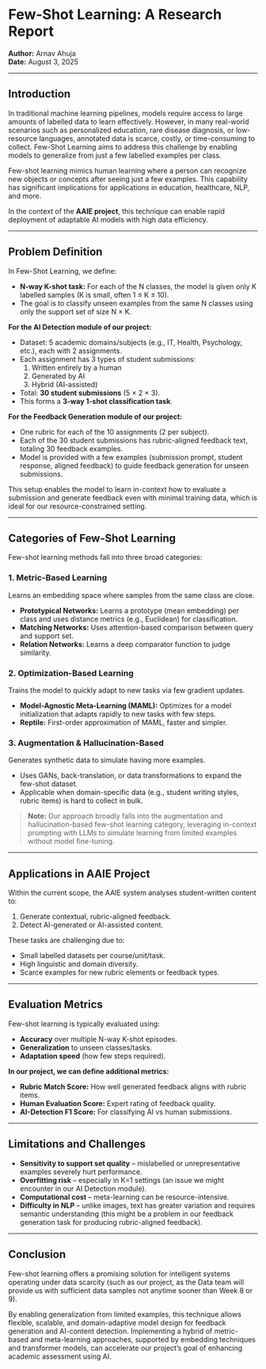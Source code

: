 # Few-Shot Learning: A Research Report

**Author:** Arnav Ahuja  
**Date:** August 3, 2025  

---

## Introduction

In traditional machine learning pipelines, models require access to large amounts of labelled data to learn effectively. However, in many real-world scenarios such as personalized education, rare disease diagnosis, or low-resource languages, annotated data is scarce, costly, or time-consuming to collect. Few-Shot Learning aims to address this challenge by enabling models to generalize from just a few labelled examples per class.  

Few-shot learning mimics human learning where a person can recognize new objects or concepts after seeing just a few examples. This capability has significant implications for applications in education, healthcare, NLP, and more.  

In the context of the **AAIE project**, this technique can enable rapid deployment of adaptable AI models with high data efficiency.

---

## Problem Definition

In Few-Shot Learning, we define:  

- **N-way K-shot task:** For each of the N classes, the model is given only K labelled samples (K is small, often 1 ≤ K ≤ 10).  
- The goal is to classify unseen examples from the same N classes using only the support set of size N × K.  

**For the AI Detection module of our project:**  
- Dataset: 5 academic domains/subjects (e.g., IT, Health, Psychology, etc.), each with 2 assignments.  
- Each assignment has 3 types of student submissions:  
  1. Written entirely by a human  
  2. Generated by AI  
  3. Hybrid (AI-assisted)  
- Total: **30 student submissions** (5 × 2 × 3).  
- This forms a **3-way 1-shot classification task**.

**For the Feedback Generation module of our project:**  
- One rubric for each of the 10 assignments (2 per subject).  
- Each of the 30 student submissions has rubric-aligned feedback text, totaling 30 feedback examples.  
- Model is provided with a few examples (submission prompt, student response, aligned feedback) to guide feedback generation for unseen submissions.

This setup enables the model to learn in-context how to evaluate a submission and generate feedback even with minimal training data, which is ideal for our resource-constrained setting.

---

## Categories of Few-Shot Learning

Few-shot learning methods fall into three broad categories:

### 1. Metric-Based Learning
Learns an embedding space where samples from the same class are close.
- **Prototypical Networks:** Learns a prototype (mean embedding) per class and uses distance metrics (e.g., Euclidean) for classification.  
- **Matching Networks:** Uses attention-based comparison between query and support set.  
- **Relation Networks:** Learns a deep comparator function to judge similarity.

### 2. Optimization-Based Learning
Trains the model to quickly adapt to new tasks via few gradient updates.
- **Model-Agnostic Meta-Learning (MAML):** Optimizes for a model initialization that adapts rapidly to new tasks with few steps.  
- **Reptile:** First-order approximation of MAML, faster and simpler.

### 3. Augmentation & Hallucination-Based
Generates synthetic data to simulate having more examples.
- Uses GANs, back-translation, or data transformations to expand the few-shot dataset.  
- Applicable when domain-specific data (e.g., student writing styles, rubric items) is hard to collect in bulk.

> **Note:** Our approach broadly falls into the augmentation and hallucination-based few-shot learning category, leveraging in-context prompting with LLMs to simulate learning from limited examples without model fine-tuning.

---

## Applications in AAIE Project

Within the current scope, the AAIE system analyses student-written content to:  

1. Generate contextual, rubric-aligned feedback.  
2. Detect AI-generated or AI-assisted content.  

These tasks are challenging due to:  
- Small labelled datasets per course/unit/task.  
- High linguistic and domain diversity.  
- Scarce examples for new rubric elements or feedback types.

---

## Evaluation Metrics

Few-shot learning is typically evaluated using:  
- **Accuracy** over multiple N-way K-shot episodes.  
- **Generalization** to unseen classes/tasks.  
- **Adaptation speed** (how few steps required).

**In our project, we can define additional metrics:**  
- **Rubric Match Score:** How well generated feedback aligns with rubric items.  
- **Human Evaluation Score:** Expert rating of feedback quality.  
- **AI-Detection F1 Score:** For classifying AI vs human submissions.

---

## Limitations and Challenges

- **Sensitivity to support set quality** – mislabelled or unrepresentative examples severely hurt performance.  
- **Overfitting risk** – especially in K=1 settings (an issue we might encounter in our AI Detection module).  
- **Computational cost** – meta-learning can be resource-intensive.  
- **Difficulty in NLP** – unlike images, text has greater variation and requires semantic understanding (this might be a problem in our feedback generation task for producing rubric-aligned feedback).

---

## Conclusion

Few-shot learning offers a promising solution for intelligent systems operating under data scarcity (such as our project, as the Data team will provide us with sufficient data samples not anytime sooner than Week 8 or 9).  

By enabling generalization from limited examples, this technique allows flexible, scalable, and domain-adaptive model design for feedback generation and AI-content detection. Implementing a hybrid of metric-based and meta-learning approaches, supported by embedding techniques and transformer models, can accelerate our project’s goal of enhancing academic assessment using AI.
